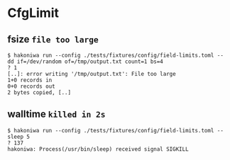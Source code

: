 # CfgLimit

## fsize `file too large`

```console
$ hakoniwa run --config ./tests/fixtures/config/field-limits.toml -- dd if=/dev/random of=/tmp/output.txt count=1 bs=4
? 1
[..]: error writing '/tmp/output.txt': File too large
1+0 records in
0+0 records out
2 bytes copied, [..]

```

## walltime `killed in 2s`

```console
$ hakoniwa run --config ./tests/fixtures/config/field-limits.toml -- sleep 5
? 137
hakoniwa: Process(/usr/bin/sleep) received signal SIGKILL

```
